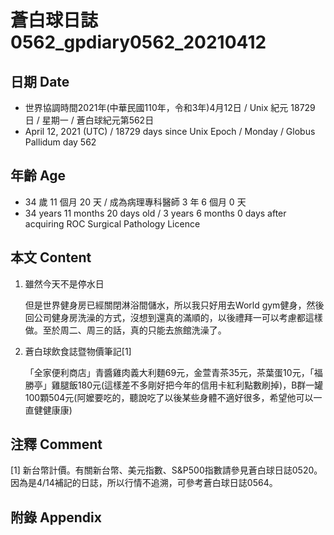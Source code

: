 [_metadata_:encoding]: - "utf-8"
[_metadata_:language]: - "zh-Hant-TW"
[_metadata_:fileformat]: - "markdown"
[_metadata_:MIME_type]: - "text/plain"
[_metadata_:markdown_version]: - "commonmark version 0.29"
[_metadata_:markdown_spec]: - "https://spec.commonmark.org/0.29/"

# 蒼白球日誌0562_gpdiary0562_20210412 #

## 日期 Date ##

* 世界協調時間2021年(中華民國110年，令和3年)4月12日 / Unix 紀元 18729 日 / 星期一 / 蒼白球紀元第562日
* April 12, 2021 (UTC) / 18729 days since Unix Epoch / Monday / Globus Pallidum day 562

## 年齡 Age ##

* 34 歲 11 個月 20 天 / 成為病理專科醫師 3 年 6 個月 0 天
* 34 years 11 months 20 days old / 3 years 6 months 0 days after acquiring ROC Surgical Pathology Licence

## 本文 Content ##

1. 雖然今天不是停水日

    但是世界健身房已經關閉淋浴間儲水，所以我只好用去World gym健身，然後回公司健身房洗澡的方式，沒想到還真的滿順的，以後禮拜一可以考慮都這樣做。至於周二、周三的話，真的只能去旅館洗澡了。
    
2. 蒼白球飲食誌暨物價筆記[1]

    「全家便利商店」青醬雞肉義大利麵69元，金萱青茶35元，茶葉蛋10元，「福勝亭」雞腿飯180元(這樣差不多剛好把今年的信用卡紅利點數刷掉)，B群一罐100顆504元(阿嬤要吃的，聽說吃了以後某些身體不適好很多，希望他可以一直健健康康)    

## 注釋 Comment ##

[1] 新台幣計價。有關新台幣、美元指數、S&P500指數請參見蒼白球日誌0520。因為是4/14補記的日誌，所以行情不追溯，可參考蒼白球日誌0564。

## 附錄 Appendix ##


